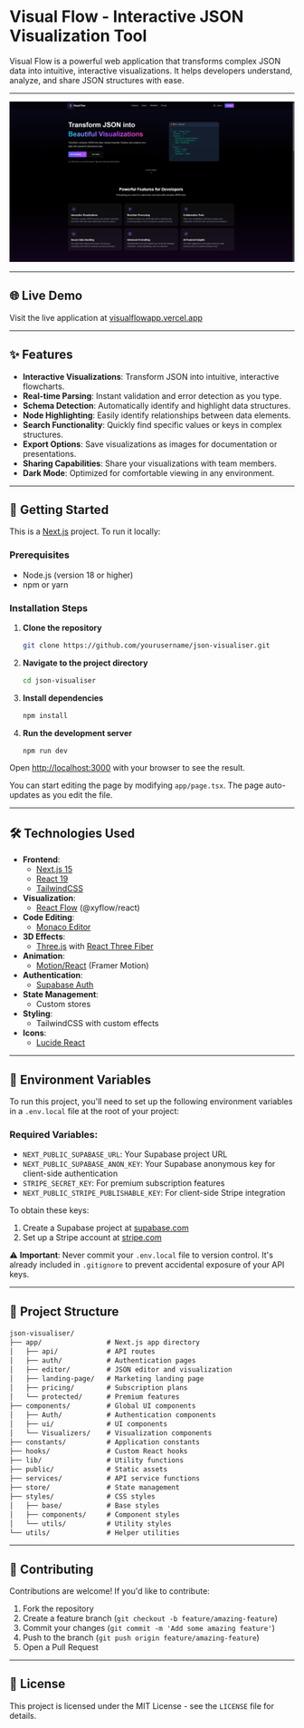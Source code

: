 # Visual Flow - Interactive JSON Visualization Tool

Visual Flow is a powerful web application that transforms complex JSON data into intuitive, interactive visualizations. It helps developers understand, analyze, and share JSON structures with ease.

---

![Visual Flow Preview](public/visual-flow-preview.png)

---

## 🌐 Live Demo

Visit the live application at [visualflowapp.vercel.app](https://visualflowapp.vercel.app)

---

## ✨ Features

- **Interactive Visualizations**: Transform JSON into intuitive, interactive flowcharts.
- **Real-time Parsing**: Instant validation and error detection as you type.
- **Schema Detection**: Automatically identify and highlight data structures.
- **Node Highlighting**: Easily identify relationships between data elements.
- **Search Functionality**: Quickly find specific values or keys in complex structures.
- **Export Options**: Save visualizations as images for documentation or presentations.
- **Sharing Capabilities**: Share your visualizations with team members.
- **Dark Mode**: Optimized for comfortable viewing in any environment.

---

## 🚀 Getting Started

This is a [Next.js](https://nextjs.org) project. To run it locally:

### Prerequisites

- Node.js (version 18 or higher)
- npm or yarn

### Installation Steps

1.  **Clone the repository**

    ```bash
    git clone https://github.com/yourusername/json-visualiser.git
    ```

2.  **Navigate to the project directory**

    ```bash
    cd json-visualiser
    ```

3.  **Install dependencies**

    ```bash
    npm install
    ```

4.  **Run the development server**

    ```bash
    npm run dev
    ```

Open [http://localhost:3000](http://localhost:3000) with your browser to see the result.

You can start editing the page by modifying `app/page.tsx`. The page auto-updates as you edit the file.

---

## 🛠️ Technologies Used

- **Frontend**:
  - [Next.js 15](https://nextjs.org)
  - [React 19](https://reactjs.org)
  - [TailwindCSS](https://tailwindcss.com)
- **Visualization**:
  - [React Flow](https://reactflow.dev) (@xyflow/react)
- **Code Editing**:
  - [Monaco Editor](https://microsoft.github.io/monaco-editor/)
- **3D Effects**:
  - [Three.js](https://threejs.org) with [React Three Fiber](https://docs.pmnd.rs/react-three-fiber/getting-started/introduction)
- **Animation**:
  - [Motion/React](https://www.framer.com/motion/) (Framer Motion)
- **Authentication**:
  - [Supabase Auth](https://supabase.com/auth)
- **State Management**:
  - Custom stores
- **Styling**:
  - TailwindCSS with custom effects
- **Icons**:
  - [Lucide React](https://lucide.dev)

---

## 🔐 Environment Variables

To run this project, you'll need to set up the following environment variables in a `.env.local` file at the root of your project:

### Required Variables:

- `NEXT_PUBLIC_SUPABASE_URL`: Your Supabase project URL
- `NEXT_PUBLIC_SUPABASE_ANON_KEY`: Your Supabase anonymous key for client-side authentication
- `STRIPE_SECRET_KEY`: For premium subscription features
- `NEXT_PUBLIC_STRIPE_PUBLISHABLE_KEY`: For client-side Stripe integration

To obtain these keys:

1.  Create a Supabase project at [supabase.com](https://supabase.com)
2.  Set up a Stripe account at [stripe.com](https://stripe.com)

⚠️ **Important**: Never commit your `.env.local` file to version control. It's already included in `.gitignore` to prevent accidental exposure of your API keys.

---

## 📁 Project Structure

```
json-visualiser/
├── app/                # Next.js app directory
│   ├── api/            # API routes
│   ├── auth/           # Authentication pages
│   ├── editor/         # JSON editor and visualization
│   ├── landing-page/   # Marketing landing page
│   ├── pricing/        # Subscription plans
│   └── protected/      # Premium features
├── components/         # Global UI components
│   ├── Auth/           # Authentication components
│   ├── ui/             # UI components
│   └── Visualizers/    # Visualization components
├── constants/          # Application constants
├── hooks/              # Custom React hooks
├── lib/                # Utility functions
├── public/             # Static assets
├── services/           # API service functions
├── store/              # State management
├── styles/             # CSS styles
│   ├── base/           # Base styles
│   ├── components/     # Component styles
│   └── utils/          # Utility styles
└── utils/              # Helper utilities
```

---

## 🤝 Contributing

Contributions are welcome! If you'd like to contribute:

1.  Fork the repository
2.  Create a feature branch (`git checkout -b feature/amazing-feature`)
3.  Commit your changes (`git commit -m 'Add some amazing feature'`)
4.  Push to the branch (`git push origin feature/amazing-feature`)
5.  Open a Pull Request

---

## 📝 License

This project is licensed under the MIT License - see the `LICENSE` file for details.
